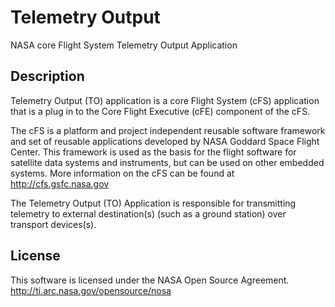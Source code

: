 # Telemetry Output

NASA core Flight System Telemetry Output Application

## Description

Telemetry Output (TO) application is a core Flight System (cFS) application that is a plug in to the Core Flight Executive (cFE) component of the cFS.

The cFS is a platform and project independent reusable software framework and set of reusable applications developed by NASA Goddard Space Flight Center. This framework is used as the basis for the flight software for satellite data systems and instruments, but can be used on other embedded systems. More information on the cFS can be found at http://cfs.gsfc.nasa.gov

The Telemetry Output (TO) Application is responsible for transmitting telemetry to external destination(s) (such as a ground station) over transport devices(s).

## License

This software is licensed under the NASA Open Source Agreement. 
http://ti.arc.nasa.gov/opensource/nosa
